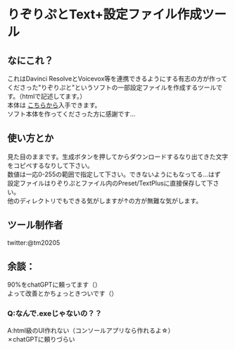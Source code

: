 # りぞりぷとText+設定ファイル作成ツール  

## なにこれ？  
これはDavinci ResolveとVoicevox等を連携できるようにする有志の方が作ってくださった"りぞりぷと"というソフトの一部設定ファイルを作成するツールです。（htmlで記述してます。）  
本体は
<a href="https://github.com/nakano000/Resolve_Script">こちらから</a>入手できます。  
ソフト本体を作ってくださった方に感謝です...
    
## 使い方とか  
見た目のままです。生成ボタンを押してからダウンロードするなり出てきた文字をコピペするなりして下さい。  
数値は一応0-255の範囲で指定して下さい。できないようにもなってる...はず  
設定ファイルはりぞりぷとファイル内のPreset/TextPlusに直接保存して下さい。  
他のディレクトリでもできる気がしますが↑の方が無難な気がします。  

## ツール制作者
twitter:@tm20205

## 余談：  
90%をchatGPTに頼ってます（）  
よって改善とかちょっときついです（）  

### Q:なんで.exeじゃないの？？  
A:html級のUI作れない（コンソールアプリなら作れるよ☆）  
✗chatGPTに頼りづらい  
